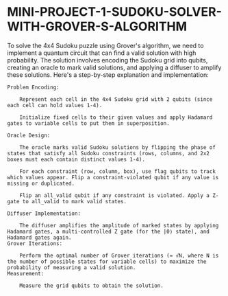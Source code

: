 # MINI-PROJECT-1-SUDOKU-SOLVER-WITH-GROVER-S-ALGORITHM
To solve the 4x4 Sudoku puzzle using Grover's algorithm, we need to implement a quantum circuit that can find a valid solution with high probability. The solution involves encoding the Sudoku grid into qubits, creating an oracle to mark valid solutions, and applying a diffuser to amplify these solutions. Here's a step-by-step explanation and implementation:

    Problem Encoding:

        Represent each cell in the 4x4 Sudoku grid with 2 qubits (since each cell can hold values 1-4).

        Initialize fixed cells to their given values and apply Hadamard gates to variable cells to put them in superposition.

    Oracle Design:

        The oracle marks valid Sudoku solutions by flipping the phase of states that satisfy all Sudoku constraints (rows, columns, and 2x2 boxes must each contain distinct values 1-4).

        For each constraint (row, column, box), use flag qubits to track which values appear. Flip a constraint-violated qubit if any value is missing or duplicated.

        Flip an all_valid qubit if any constraint is violated. Apply a Z-gate to all_valid to mark valid states.

    Diffuser Implementation:

        The diffuser amplifies the amplitude of marked states by applying Hadamard gates, a multi-controlled Z gate (for the |0⟩ state), and Hadamard gates again.
    Grover Iterations:

        Perform the optimal number of Grover iterations (≈ √N, where N is the number of possible states for variable cells) to maximize the probability of measuring a valid solution.
    Measurement:

        Measure the grid qubits to obtain the solution.
